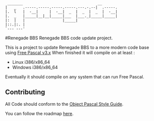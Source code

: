      _______                                  __
    |   _   .-----.-----.-----.-----.---.-.--|  .-----.
    |.  l   |  -__|     |  -__|  _  |  _  |  _  |  -__|
    |.  _   |_____|__|__|_____|___  |___._|_____|_____|
    |:  |   |                 |_____|
    |::.|:. |
    `--- ---'

#Renegade BBS
Renegade BBS code update project.

This is a project to update Renegade BBS to a more modern code base using [Free Pascal v3.x](http://freepascal.org/ "Free Pascal")
When finished it will compile on at least :
* Linux i386/x86_64
* Windows i386/x86_64

Eventually it should compile on any system that can run Free Pascal.

## Contributing

All Code should conform to the [Object Pascal Style Guide](http://edn.embarcadero.com/article/10280 "Object Pascal Style Guide").

You can follow the roadmap [here](wiki "Roadmap").

